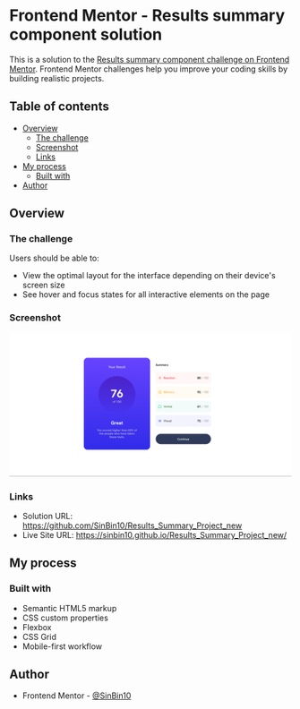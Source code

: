 # Frontend Mentor - Results summary component solution

This is a solution to the [Results summary component challenge on Frontend Mentor](https://www.frontendmentor.io/challenges/results-summary-component-CE_K6s0maV). Frontend Mentor challenges help you improve your coding skills by building realistic projects. 

## Table of contents

- [Overview](#overview)
  - [The challenge](#the-challenge)
  - [Screenshot](#screenshot)
  - [Links](#links)
- [My process](#my-process)
  - [Built with](#built-with)
- [Author](#author)

## Overview

### The challenge

Users should be able to:

- View the optimal layout for the interface depending on their device's screen size
- See hover and focus states for all interactive elements on the page

### Screenshot

![](screenshot/Screenshot.png)


### Links

- Solution URL: https://github.com/SinBin10/Results_Summary_Project_new
- Live Site URL: https://sinbin10.github.io/Results_Summary_Project_new/

## My process

### Built with

- Semantic HTML5 markup
- CSS custom properties
- Flexbox
- CSS Grid
- Mobile-first workflow

## Author

- Frontend Mentor - [@SinBin10](https://www.frontendmentor.io/profile/SinBin10)
